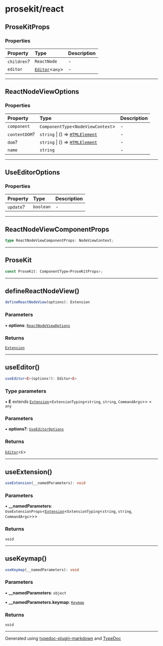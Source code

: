 # prosekit/react

## ProseKitProps

### Properties

| Property | Type | Description |
| :------ | :------ | :------ |
| `children`? | `ReactNode` | - |
| `editor` | [`Editor`](core.md#editore)\<`any`\> | - |

***

## ReactNodeViewOptions

### Properties

| Property | Type | Description |
| :------ | :------ | :------ |
| `component` | `ComponentType`\<`NodeViewContext`\> | - |
| `contentDOM`? | `string` \| () => [`HTMLElement`]( https://developer.mozilla.org/en-US/docs/Web/API/HTMLElement ) | - |
| `dom`? | `string` \| () => [`HTMLElement`]( https://developer.mozilla.org/en-US/docs/Web/API/HTMLElement ) | - |
| `name` | `string` | - |

***

## UseEditorOptions

### Properties

| Property | Type | Description |
| :------ | :------ | :------ |
| `update`? | `boolean` | - |

***

## ReactNodeViewComponentProps

```ts
type ReactNodeViewComponentProps: NodeViewContext;
```

***

## ProseKit

```ts
const ProseKit: ComponentType<ProseKitProps>;
```

***

## defineReactNodeView()

```ts
defineReactNodeView(options): Extension
```

### Parameters

▪ **options**: [`ReactNodeViewOptions`](react.md#reactnodeviewoptions)

### Returns

[`Extension`](core.md#extensiont)

***

## useEditor()

```ts
useEditor<E>(options?): Editor<E>
```

### Type parameters

▪ **E** extends [`Extension`](core.md#extensiont)\<`ExtensionTyping`\<`string`, `string`, `CommandArgs`\>\> = `any`

### Parameters

▪ **options?**: [`UseEditorOptions`](react.md#useeditoroptions)

### Returns

[`Editor`](core.md#editore)\<`E`\>

***

## useExtension()

```ts
useExtension(__namedParameters): void
```

### Parameters

▪ **\_\_namedParameters**: `UseExtensionProps`\<[`Extension`](core.md#extensiont)\<`ExtensionTyping`\<`string`, `string`, `CommandArgs`\>\>\>

### Returns

`void`

***

## useKeymap()

```ts
useKeymap(__namedParameters): void
```

### Parameters

▪ **\_\_namedParameters**: `object`

▪ **\_\_namedParameters.keymap**: [`Keymap`](core.md#keymap)

### Returns

`void`

***

Generated using [typedoc-plugin-markdown](https://www.npmjs.com/package/typedoc-plugin-markdown) and [TypeDoc](https://typedoc.org/)
